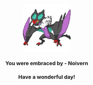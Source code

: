 <p align="center">
    <img src="https://raw.githubusercontent.com/PokeAPI/sprites/master/sprites/pokemon/715.png" width="150" height="150">
</p>
<h3 align="center">You were embraced by - <b>Noivern</b></h3>
<h3 align="center">Have a wonderful day!</h3>
